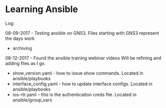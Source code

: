 # Learning Ansible

Log:

08-09-2017 - 
Testing ansible on GNS3.
Files starting with GNS3 represent the days work
- archiving

08-12-2017 - 
Found the ansible training webinar videos
Will be refining and adding files as I go.
- show_version.yaml - how to issue show commands. Located in ansible/playbooks
- interface_config.yaml - how to update interface configs. Located in ansible/playbooks
- ios-rtr.yaml - this is the authentication creds file. Located in ansible/group_vars
